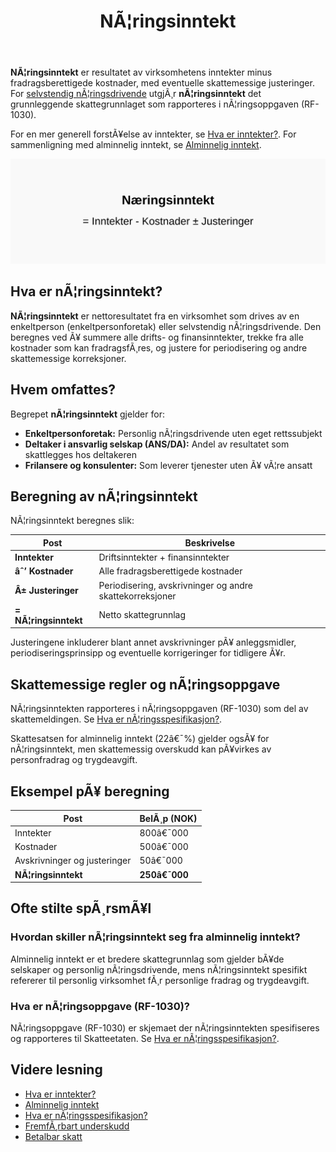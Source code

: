 ﻿---
title: "NÃ¦ringsinntekt"
meta_title: "NÃ¦ringsinntekt"
meta_description: '**NÃ¦ringsinntekt** er resultatet av virksomhetens inntekter minus fradragsberettigede kostnader, med eventuelle skattemessige justeringer. For [selvstendig nÃ¦...'
slug: naeringsinntekt
type: blog
layout: pages/single
---

**NÃ¦ringsinntekt** er resultatet av virksomhetens inntekter minus fradragsberettigede kostnader, med eventuelle skattemessige justeringer. For [selvstendig nÃ¦ringsdrivende](/blogs/regnskap/selvstendig-naeringsdrivende "Selvstendig nÃ¦ringsdrivende â€“ Guide til selvstendig nÃ¦ringsvirksomhet i Norge") utgjÃ¸r **nÃ¦ringsinntekt** det grunnleggende skattegrunnlaget som rapporteres i nÃ¦ringsoppgaven (RF-1030).

For en mer generell forstÃ¥else av inntekter, se [Hva er inntekter?](/blogs/regnskap/hva-er-inntekter "Hva er Inntekter? Komplett Guide til Inntektstyper og RegnskapsfÃ¸ring").
For sammenligning med alminnelig inntekt, se [Alminnelig inntekt](/blogs/regnskap/alminnelig-inntekt "Alminnelig inntekt â€“ Komplett guide til skattemessig resultat og beregning").

![NÃ¦ringsinntekt Oversikt](naeringsinntekt-image.svg)

## Hva er nÃ¦ringsinntekt?

**NÃ¦ringsinntekt** er nettoresultatet fra en virksomhet som drives av en enkeltperson (enkeltpersonforetak) eller selvstendig nÃ¦ringsdrivende. Den beregnes ved Ã¥ summere alle drifts- og finansinntekter, trekke fra alle kostnader som kan fradragsfÃ¸res, og justere for periodisering og andre skattemessige korreksjoner.

## Hvem omfattes?

Begrepet **nÃ¦ringsinntekt** gjelder for:

* **Enkeltpersonforetak:** Personlig nÃ¦ringsdrivende uten eget rettssubjekt
* **Deltaker i ansvarlig selskap (ANS/DA):** Andel av resultatet som skattlegges hos deltakeren
* **Frilansere og konsulenter:** Som leverer tjenester uten Ã¥ vÃ¦re ansatt

## Beregning av nÃ¦ringsinntekt

NÃ¦ringsinntekt beregnes slik:

| Post                         | Beskrivelse                                           |
|------------------------------|-------------------------------------------------------|
| **Inntekter**                | Driftsinntekter + finansinntekter                     |
| **âˆ’ Kostnader**              | Alle fradragsberettigede kostnader                    |
| **Â± Justeringer**            | Periodisering, avskrivninger og andre skattekorreksjoner |
| **= NÃ¦ringsinntekt**         | Netto skattegrunnlag                                   |

Justeringene inkluderer blant annet avskrivninger pÃ¥ anleggsmidler, periodiseringsprinsipp og eventuelle korrigeringer for tidligere Ã¥r.

## Skattemessige regler og nÃ¦ringsoppgave

NÃ¦ringsinntekten rapporteres i nÃ¦ringsoppgaven (RF-1030) som del av skattemeldingen. Se [Hva er nÃ¦ringsspesifikasjon?](/blogs/regnskap/naringsspesifikasjon "Hva er nÃ¦ringsspesifikasjon? Guide til nÃ¦ringsspesifikasjon for selvstendig nÃ¦ringsdrivende").

Skattesatsen for alminnelig inntekt (22â€¯%) gjelder ogsÃ¥ for nÃ¦ringsinntekt, men skattemessig overskudd kan pÃ¥virkes av personfradrag og trygdeavgift.

## Eksempel pÃ¥ beregning

| Post                             | BelÃ¸p (NOK) |
|----------------------------------|-------------|
| Inntekter                        | 800â€¯000     |
| Kostnader                        | 500â€¯000     |
| Avskrivninger og justeringer     | 50â€¯000      |
| **NÃ¦ringsinntekt**               | **250â€¯000** |

## Ofte stilte spÃ¸rsmÃ¥l

### Hvordan skiller nÃ¦ringsinntekt seg fra alminnelig inntekt?

Alminnelig inntekt er et bredere skattegrunnlag som gjelder bÃ¥de selskaper og personlig nÃ¦ringsdrivende, mens nÃ¦ringsinntekt spesifikt refererer til personlig virksomhet fÃ¸r personlige fradrag og trygdeavgift.

### Hva er nÃ¦ringsoppgave (RF-1030)?

NÃ¦ringsoppgave (RF-1030) er skjemaet der nÃ¦ringsinntekten spesifiseres og rapporteres til Skatteetaten. Se [Hva er nÃ¦ringsspesifikasjon?](/blogs/regnskap/naringsspesifikasjon "Hva er nÃ¦ringsspesifikasjon? Guide til nÃ¦ringsspesifikasjon for selvstendig nÃ¦ringsdrivende").

## Videre lesning

* [Hva er inntekter?](/blogs/regnskap/hva-er-inntekter "Hva er Inntekter? Komplett Guide til Inntektstyper og RegnskapsfÃ¸ring")
* [Alminnelig inntekt](/blogs/regnskap/alminnelig-inntekt "Alminnelig inntekt â€“ Komplett guide til skattemessig resultat og beregning")
* [Hva er nÃ¦ringsspesifikasjon?](/blogs/regnskap/naringsspesifikasjon "Hva er nÃ¦ringsspesifikasjon? Guide til nÃ¦ringsspesifikasjon for selvstendig nÃ¦ringsdrivende")
* [FremfÃ¸rbart underskudd](/blogs/regnskap/fremforbart-underskudd "FremfÃ¸rbart underskudd: Komplett guide til hÃ¥ndtering av underskudd i regnskap og skatt")
* [Betalbar skatt](/blogs/regnskap/betalbar-skatt "Betalbar skatt â€“ Komplett guide til beregning og hÃ¥ndtering")
